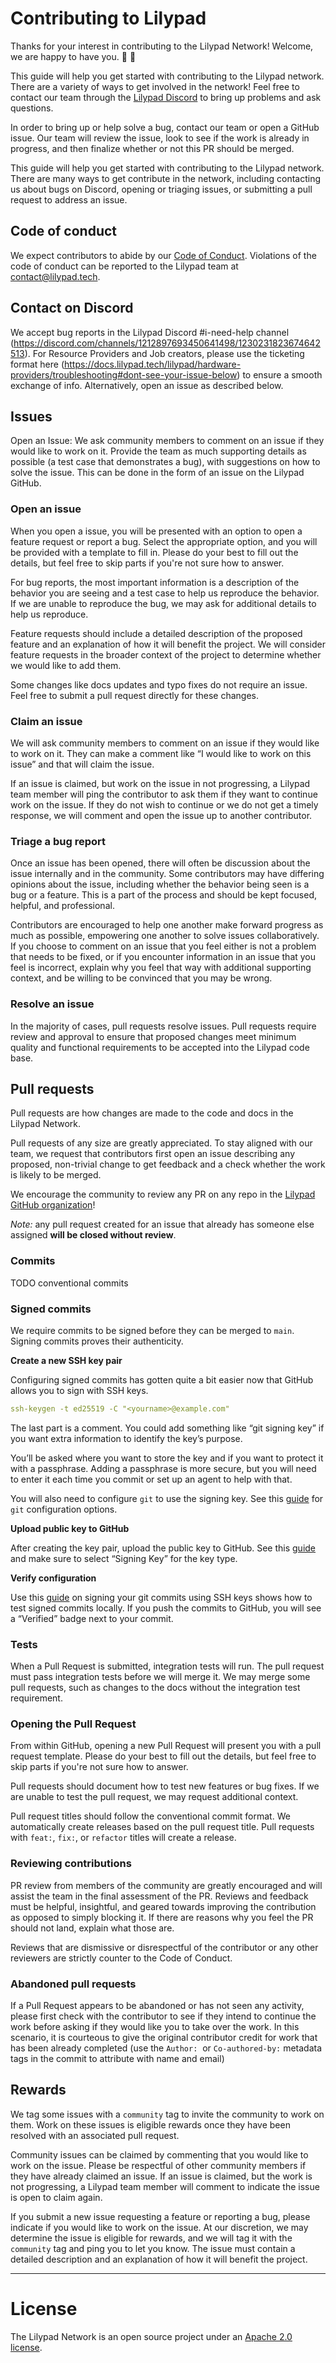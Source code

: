 # Contributing to Lilypad

Thanks for your interest in contributing to the Lilypad Network! Welcome, we are happy to have you. 🐸 💚

This guide will help you get started with contributing to the Lilypad network. There are a variety of ways to get involved in the network! Feel free to contact our team through the [Lilypad Discord](https://lilypad.team/discord) to bring up problems and ask questions. 

In order to bring up or help solve a bug, contact our team or open a GitHub issue. Our team will review the issue, look to see if the work is already in progress, and then finalize whether or not this PR should be merged.

This guide will help you get started with contributing to the Lilypad network. There are many ways to get contribute in the network, including contacting us about bugs on Discord, opening or triaging issues, or submitting a pull request to address an issue.

## Code of conduct

We expect contributors to abide by our [Code of Conduct](https://github.com/galaxyxtwo/testContributionGuide/blob/main/CODE_OF_CONDUCT.md). Violations of the code of conduct can be reported to the Lilypad team at contact@lilypad.tech.

## Contact on Discord

We accept bug reports in the Lilypad Discord #i-need-help channel (https://discord.com/channels/1212897693450641498/1230231823674642513). For Resource Providers and Job creators, please use the ticketing format here (https://docs.lilypad.tech/lilypad/hardware-providers/troubleshooting#dont-see-your-issue-below) to ensure a smooth exchange of info. Alternatively, open an issue as described below.

## Issues

Open an Issue: We ask community members to comment on an issue if they would like to work on it. Provide the team as much supporting details as possible (a test case that demonstrates a bug), with suggestions on how to solve the issue. This can be done in the form of an issue on the Lilypad GitHub. 

### Open an issue

When you open a issue, you will be presented with an option to open a feature request or report a bug. Select the appropriate option, and you will be provided with a template to fill in. Please do your best to fill out the details, but feel free to skip parts if you're not sure how to answer.

For bug reports, the most important information is a description of the behavior you are seeing and a test case to help us reproduce the behavior. If we are unable to reproduce the bug, we may ask for additional details to help us reproduce.

Feature requests should include a detailed description of the proposed feature and an explanation of how it will benefit the project. We will consider feature requests in the broader context of the project to determine whether we would like to add them.

Some changes like docs updates and typo fixes do not require an issue. Feel free to submit a pull request directly for these changes.

### Claim an issue

We will ask community members to comment on an issue if they would like to work on it. They can make a comment like “I would like to work on this issue” and that will claim the issue.

If an issue is claimed, but work on the issue in not progressing, a Lilypad team member will ping the contributor to ask them if they want to continue work on the issue. If they do not wish to continue or we do not get a timely response, we will comment and open the issue up to another contributor.

### Triage a bug report

Once an issue has been opened, there will often be discussion about the issue internally and in the community. Some contributors may have differing opinions about the issue, including whether the behavior being seen is a bug or a feature. This is a part of the process and should be kept focused, helpful, and professional.

Contributors are encouraged to help one another make forward progress as much as possible, empowering one another to solve issues collaboratively. If you choose to comment on an issue that you feel either is not a problem that needs to be fixed, or if you encounter information in an issue that you feel is incorrect, explain why you feel that way with additional supporting context, and be willing to be convinced that you may be wrong.

### Resolve an issue

In the majority of cases, pull requests resolve issues.  Pull requests require review and approval to ensure that proposed changes meet minimum quality and functional requirements to be accepted into the Lilypad code base.

## Pull requests

Pull requests are how changes are made to the code and docs in the Lilypad Network.

Pull requests of any size are greatly appreciated. To stay aligned with our team, we request that contributors first open an issue describing any proposed, non-trivial change to get feedback and a check whether the work is likely to be merged.

We encourage the community to review any PR on any repo in the [Lilypad GitHub organization](https://github.com/Lilypad-Tech)!

*Note:* any pull request created for an issue that already has someone else assigned **will be closed without review**.

### Commits

TODO conventional commits

### Signed commits

We require commits to be signed before they can be merged to `main`. Signing commits proves their authenticity. 

**Create a new SSH key pair**

Configuring signed commits has gotten quite a bit easier now that GitHub allows you to sign with SSH keys.

```yaml
ssh-keygen -t ed25519 -C "<yourname>@example.com"
```

The last part is a comment. You could add something like “git signing key” if you want extra information to identify the key’s purpose.

You’ll be asked where you want to store the key and if you want to protect it with a passphrase. Adding a passphrase is more secure, but you will need to enter it each time you commit or set up an agent to help with that.

You will also need to configure `git` to use the signing key. See this [guide](https://vanjacosic.com/posts/sign-your-git-commits-using-ssh-keys/#prepare-git-for-signing) for `git` configuration options.

**Upload public key to GitHub**

After creating the key pair, upload the public key to GitHub. See this [guide](https://docs.github.com/en/authentication/connecting-to-github-with-ssh/adding-a-new-ssh-key-to-your-github-account#adding-a-new-ssh-key-to-your-account) and make sure to select “Signing Key” for the key type.

**Verify configuration**

Use this [guide](https://vanjacosic.com/posts/sign-your-git-commits-using-ssh-keys/#testing) on signing your git commits using SSH keys shows how to test signed commits locally. If you push the commits to GitHub, you will see a “Verified” badge next to your commit.

### Tests

When a Pull Request is submitted, integration tests will run. The pull request must pass integration tests before we will merge it. We may merge some pull requests, such as changes to the docs without the integration test requirement.

### **Opening the Pull Request**

From within GitHub, opening a new Pull Request will present you with a pull request template. Please do your best to fill out the details, but feel free to skip parts if you're not sure how to answer.

Pull requests should document how to test new features or bug fixes. If we are unable to test the pull request, we may request additional context.

Pull request titles should follow the conventional commit format. We automatically create releases based on the pull request title. Pull requests with `feat:`, `fix:`, or `refactor` titles will create a release.

### Reviewing contributions

PR review from members of the community are greatly encouraged and will assist the team in the final assessment of the PR. Reviews and feedback must be helpful, insightful, and geared towards improving the contribution as opposed to simply blocking it. If there are reasons why you feel the PR should not land, explain what those are. 

Reviews that are dismissive or disrespectful of the contributor or any other reviewers are strictly counter to the Code of Conduct.

### Abandoned pull requests

If a Pull Request appears to be abandoned or has not seen any activity, please first check with the contributor to see if they intend to continue the work before asking if they would like you to take over the work. In this scenario, it is courteous to give the original contributor credit for work that has been already completed (use the `Author:`  or `Co-authored-by:` metadata tags in the commit to attribute with name and email)

## Rewards

We tag some issues with a `community` tag to invite the community to work on them. Work on these issues is eligible rewards once they have been resolved with an associated pull request.

Community issues can be claimed by commenting that you would like to work on the issue. Please be respectful of other community members if they have already claimed an issue. If an issue is claimed, but the work is not progressing, a Lilypad team member will comment to indicate the issue is open to claim again.

If you submit a new issue requesting a feature or reporting a bug, please indicate if you would like to work on the issue. At our discretion, we may determine the issue is eligible for rewards, and we will tag it with the `community` tag and ping you to let you know. The issue must contain a detailed description and an explanation of how it will benefit the project.

---

# License

The Lilypad Network is an open source project under an [Apache 2.0 license](https://github.com/Lilypad-Tech/lilypad/blob/main/LICENSE).
